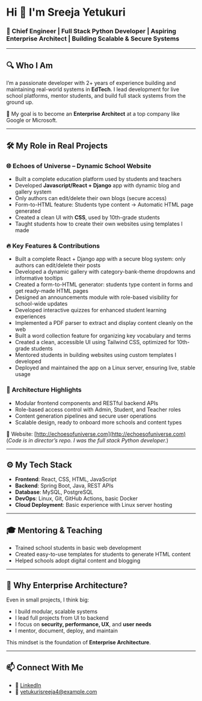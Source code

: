 <!--## Hi there 👋 -->

<!--
**Sreeja-Yetukuri/Sreeja-Yetukuri** is a ✨ _special_ ✨ repository because its `README.md` (this file) appears on your GitHub profile.

Here are some ideas to get you started:

- 🔭 I’m currently working on ...
- 🌱 I’m currently learning ...
- 👯 I’m looking to collaborate on ...
- 🤔 I’m looking for help with ...
- 💬 Ask me about ...
- 📫 How to reach me: ...
- 😄 Pronouns: ...
- ⚡ Fun fact: ...
-->
# Hi 👋 I'm Sreeja Yetukuri

### 🚀 Chief Engineer | Full Stack Python Developer | Aspiring Enterprise Architect | Building Scalable & Secure Systems

---

## 🔍 Who I Am

I’m a passionate developer with 2+ years of experience building and maintaining real-world systems in **EdTech**. I lead development for live school platforms, mentor students, and build full stack systems from the ground up.

🎯 My goal is to become an **Enterprise Architect** at a top company like Google or Microsoft.

---

## 🛠️ My Role in Real Projects

### 🌐 Echoes of Universe – Dynamic School Website

- Built a complete education platform used by students and teachers
- Developed **Javascript/React + Django** app with dynamic blog and gallery system
- Only authors can edit/delete their own blogs (secure access)
- Form-to-HTML feature: Students type content → Automatic HTML page generated
- Created a clean UI with **CSS**, used by 10th-grade students
- Taught students how to create their own websites using templates I made

  
### 🔥 Key Features & Contributions

- Built a complete React + Django app with a secure blog system: only authors can edit/delete their posts
- Developed a dynamic gallery with category-bank-theme dropdowns and informative tooltips
- Created a form-to-HTML generator: students type content in forms and get ready-made HTML pages
- Designed an announcements module with role-based visibility for school-wide updates
- Developed interactive quizzes for enhanced student learning experiences
- Implemented a PDF parser to extract and display content cleanly on the web
- Built a word collection feature for organizing key vocabulary and terms
- Created a clean, accessible UI using Tailwind CSS, optimized for 10th-grade students
- Mentored students in building websites using custom templates I developed
- Deployed and maintained the app on a Linux server, ensuring live, stable usage

### 🧱 Architecture Highlights

- Modular frontend components and RESTful backend APIs
- Role-based access control with Admin, Student, and Teacher roles
- Content generation pipelines and secure user operations
- Scalable design, ready to onboard more schools and content types


🔗 Website: [http://echoesofuniverse.com](http://echoesofuniverse.com)  
(*Code is in director’s repo. I was the full stack Python developer.*)

---

## ⚙️ My Tech Stack

- **Frontend**: React, CSS, HTML, JavaScript  
- **Backend**: Spring Boot, Java, REST APIs  
- **Database**: MySQL, PostgreSQL  
- **DevOps**: Linux, Git, GitHub Actions, basic Docker  
- **Cloud Deployment**: Basic experience with Linux server hosting

---

## 🎓 Mentoring & Teaching

- Trained school students in basic web development  
- Created easy-to-use templates for students to generate HTML content  
- Helped schools adopt digital content and blogging

---

## 🧱 Why Enterprise Architecture?

Even in small projects, I think big:

- I build modular, scalable systems  
- I lead full projects from UI to backend  
- I focus on **security, performance, UX**, and **user needs**  
- I mentor, document, deploy, and maintain

This mindset is the foundation of **Enterprise Architecture**.

---



## 📫 Connect With Me

- 🔗 [LinkedIn](https://www.linkedin.com/in/sreejayetukuri/)
- 📧 yetukurisreeja4@example.com 
